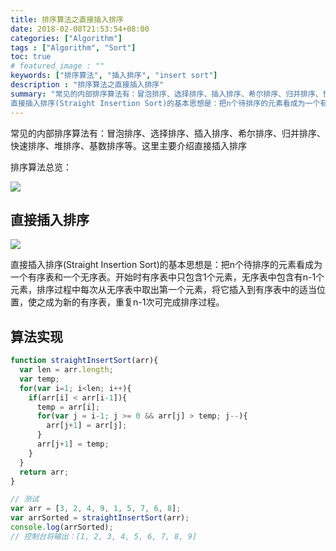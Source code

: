 ```yaml
---
title: 排序算法之直接插入排序
date: 2018-02-08T21:53:54+08:00
categories: ["Algorithm"]
tags : ["Algorithm", "Sort"]
toc: true
# featured_image : ""
keywords: ["排序算法", "插入排序", "insert sort"]
description : "排序算法之直接插入排序"
summary: "常见的内部排序算法有：冒泡排序、选择排序、插入排序、希尔排序、归并排序、快速排序、堆排序、基数排序等。这里主要介绍直接插入排序.
直接插入排序(Straight Insertion Sort)的基本思想是：把n个待排序的元素看成为一个有序表和一个无序表。开始时有序表中只包含1个元素，无序表中包含有n-1个元素，排序过程中每次从无序表中取出第一个元素，将它插入到有序表中的适当位置，使之成为新的有序表，重复n-1次可完成排序过程。"
---
```



常见的内部排序算法有：冒泡排序、选择排序、插入排序、希尔排序、归并排序、快速排序、堆排序、基数排序等。这里主要介绍直接插入排序

排序算法总览：

![](https://img-1256541035.cos.ap-shanghai.myqcloud.com/imgs/sort-sort.png)


## 直接插入排序

![](https://img-1256541035.cos.ap-shanghai.myqcloud.com/imgs/insertSort.png)


直接插入排序(Straight Insertion Sort)的基本思想是：把n个待排序的元素看成为一个有序表和一个无序表。开始时有序表中只包含1个元素，无序表中包含有n-1个元素，排序过程中每次从无序表中取出第一个元素，将它插入到有序表中的适当位置，使之成为新的有序表，重复n-1次可完成排序过程。


## 算法实现

```javascript
function straightInsertSort(arr){
  var len = arr.length;
  var temp;
  for(var i=1; i<len; i++){
    if(arr[i] < arr[i-1]){
      temp = arr[i];
      for(var j = i-1; j >= 0 && arr[j] > temp; j--){
        arr[j+1] = arr[j];
      }
      arr[j+1] = temp;
    }
  }
  return arr;
}

// 测试
var arr = [3, 2, 4, 9, 1, 5, 7, 6, 8];
var arrSorted = straightInsertSort(arr);
console.log(arrSorted);
// 控制台将输出：[1, 2, 3, 4, 5, 6, 7, 8, 9]
```